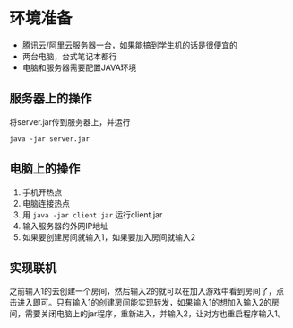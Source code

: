# 环境准备

+ 腾讯云/阿里云服务器一台，如果能搞到学生机的话是很便宜的
+ 两台电脑，台式笔记本都行
+ 电脑和服务器需要配置JAVA环境

## 服务器上的操作

将server.jar传到服务器上，并运行

```
java -jar server.jar
```

## 电脑上的操作

1. 手机开热点
2. 电脑连接热点
3. 用 `java -jar client.jar` 运行client.jar
4. 输入服务器的外网IP地址
5. 如果要创建房间就输入1，如果要加入房间就输入2

## 实现联机

之前输入1的去创建一个房间，然后输入2的就可以在加入游戏中看到房间了，点击进入即可。只有输入1的创建房间能实现转发，如果输入1的想加入输入2的房间，需要关闭电脑上的jar程序，重新进入，并输入2，让对方也重启程序输入1。

